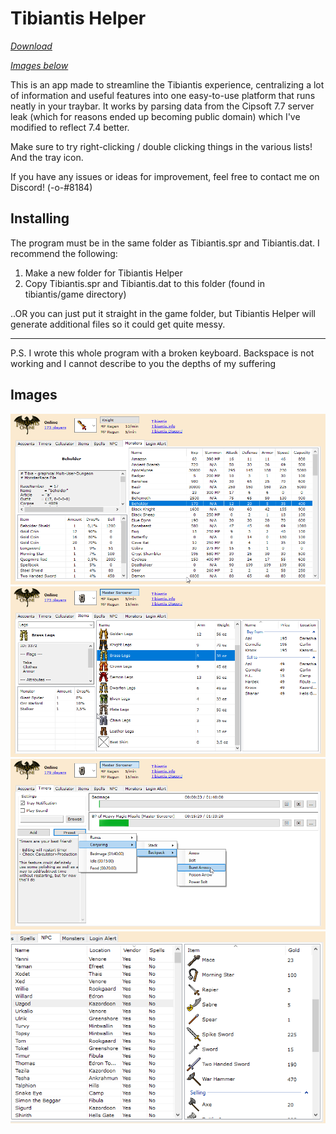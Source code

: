 # Tibiantis Helper

*[Download](../../releases)*

*[Images below](#images)*

This is an app made to streamline the Tibiantis experience, centralizing a lot of information and useful features into one easy-to-use platform that runs neatly in your traybar. It works by parsing data from the Cipsoft 7.7 server leak (which for reasons ended up becoming public domain) which I've modified to reflect 7.4 better.

Make sure to try right-clicking / double clicking things in the various lists! And the tray icon.

If you have any issues or ideas for improvement, feel free to contact me on Discord! (-o-#8184)

## Installing

The program must be in the same folder as Tibiantis.spr and Tibiantis.dat. I recommend the following:

1. Make a new folder for Tibiantis Helper
2. Copy Tibiantis.spr and Tibiantis.dat to this folder (found in tibiantis/game directory)

..OR you can just put it straight in the game folder, but Tibiantis Helper will generate additional files so it could get quite messy.

---

P.S. I wrote this whole program with a broken keyboard. Backspace is not working and I cannot describe to you the depths of my suffering
 
 ## Images
 
![Monsters](img/monsters.png)
![Items](img/items.png)
![Timers](img/timers.png)
![NPCs](img/npcs.png)
